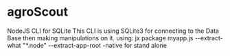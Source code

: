 # agroScout
NodeJS CLI for SQLite
This CLI is using SQLite3 for connecting to the Data Base then making manipulations on it.
using: jx package myapp.js --extract-what "*.node" --extract-app-root -native for stand alone

